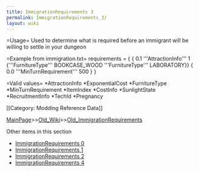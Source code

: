 ```yaml
---
title: ImmigrationRequirements 3
permalink: ImmigrationRequirements_3/
layout: wiki
---
```

=Usage=
Used to determine what is required before an immigrant will be willing to settle in your dungeon

=Example from immigration.txt=
 requirements = {
   { 0.1 '''AttractionInfo''' 1 {'''FurnitureType''' BOOKCASE_WOOD '''FurnitureType''' LABORATORY}}
   { 0.0 '''MinTurnRequirement''' 500 }
 }

=Valid values=
*AttractionInfo
*ExponentialCost 
*FurnitureType
*MinTurnRequirement
*ItemIndex
*CostInfo
*SunlightState
*RecruitmentInfo
*TechId
*Pregnancy

[[Category: Modding Reference Data]]

[MainPage](/keeperrl_wiki/ "wikilink")>>[Old_Wiki](/keeperrl_wiki/Old_Wiki "wikilink")>>[Old_ImmigrationRequirements](/keeperrl_wiki/Old_ImmigrationRequirements "wikilink")

Other items in this section
-    [ImmigrationRequirements 0](/keeperrl_wiki/ImmigrationRequirements_0 "wikilink")
-    [ImmigrationRequirements 1](/keeperrl_wiki/ImmigrationRequirements_1 "wikilink")
-    [ImmigrationRequirements 2](/keeperrl_wiki/ImmigrationRequirements_2 "wikilink")
-    [ImmigrationRequirements 4](/keeperrl_wiki/ImmigrationRequirements_4 "wikilink")
